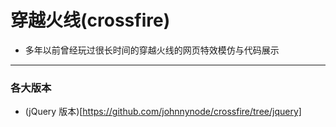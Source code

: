 # 穿越火线(crossfire)

- 多年以前曾经玩过很长时间的穿越火线的网页特效模仿与代码展示

--- 

### 各大版本
- (jQuery 版本)[https://github.com/johnnynode/crossfire/tree/jquery]
